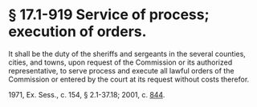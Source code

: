 # § 17.1-919 Service of process; execution of orders.

<p>It shall be the duty of the sheriffs and sergeants in the several counties, cities, and towns, upon request of the Commission or its authorized representative, to serve process and execute all lawful orders of the Commission or entered by the court at its request without costs therefor.</p><p>1971, Ex. Sess., c. 154, § 2.1-37.18; 2001, c. <a href='http://lis.virginia.gov/cgi-bin/legp604.exe?011+ful+CHAP0844'>844</a>.</p>